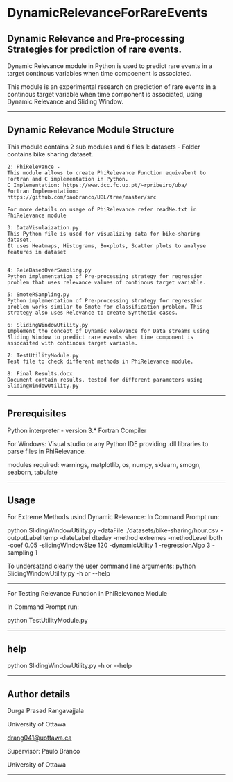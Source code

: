 # DynamicRelevanceForRareEvents

Dynamic Relevance and Pre-processing Strategies for prediction of rare events.
-------------------------------
Dynamic Relevance module in Python is used to predict rare events in a target continous variables when time compoenent is associated.

This module is an experimental research on prediction of rare events in a continous target variable when time component is associated, using Dynamic Relevance and Sliding Window.


-------------------------------
Dynamic Relevance Module Structure
-------------------------------
This module contains 2 sub modules and 6 files
    1: datasets - Folder  contains bike sharing dataset.

    2: PhiRelevance -
    This module allows to create PhiRelevance Function equivalent to Fortran and C implementation in Python.
    C Implementation: https://www.dcc.fc.up.pt/~rpribeiro/uba/
    Fortran Implementation: https://github.com/paobranco/UBL/tree/master/src

    For more details on usage of PhiRelevance refer readMe.txt in PhiRelevance module

    3: DataVisulaization.py
    This Python file is used for visualizing data for bike-sharing dataset.
    It uses Heatmaps, Histograms, Boxplots, Scatter plots to analyse features in dataset


    4: ReleBasedOverSampling.py
    Python implementation of Pre-processing strategy for regression problem that uses relevance values of continous target variable.

    5: SmoteRSampling.py
    Python implementation of Pre-processing strategy for regression problem works similar to Smote for classification problem. This strategy also uses Relevance to create Synthetic cases.

    6: SlidingWindowUtility.py
    Implement the concept of Dynamic Relevance for Data streams using Sliding Window to predict rare events when time component is assocaited with continous target variable.

    7: TestUtilityModule.py
    Test file to check different methods in PhiRelevance module.

    8: Final Results.docx
    Document contain results, tested for different parameters using SlidingWindowUtility.py


-------------------------------
Prerequisites
-------------------------------
Python interpreter - version 3.*
Fortran Compiler

For Windows:
    Visual studio or any Python IDE providing .dll libraries to parse files in PhiRelevance.


modules required:
    warnings, matplotlib, os, numpy, sklearn, smogn, seaborn, tabulate

-------------------------------
Usage
-------------------------------
For Extreme Methods usind Dynamic Relevance:
In Command Prompt run:

python SlidingWindowUtility.py -dataFile ./datasets/bike-sharing/hour.csv -outputLabel temp -dateLabel dteday -method extremes -methodLevel both -coef 0.05 -slidingWindowSize 120 -dynamicUtility 1 -regressionAlgo 3 -sampling 1

To undersatand clearly the user command line arguments: python SlidingWindowUtility.py -h or --help

-------------------------------
For Testing Relevance Function in PhiRelevance Module

In Command Prompt run:

python TestUtilityModule.py

-------------------------------
help
-------------------------------
python SlidingWindowUtility.py -h or --help

-------------------------------
Author details
-------------------------------

Durga Prasad Rangavajjala

University of Ottawa

drang041@uottawa.ca


Supervisor: Paulo Branco

University of Ottawa

-------------------------------
